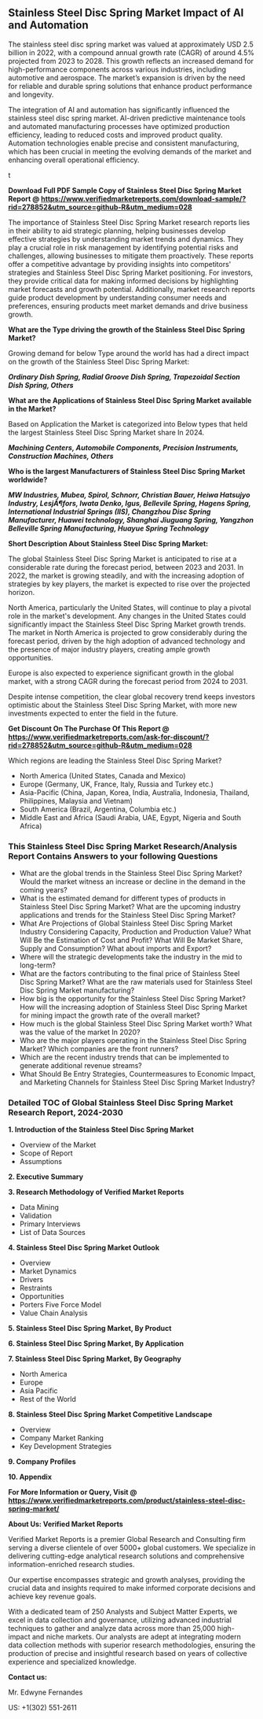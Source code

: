 <h2>Stainless Steel Disc Spring Market Impact of AI and Automation</h2><p>The stainless steel disc spring market was valued at approximately USD 2.5 billion in 2022, with a compound annual growth rate (CAGR) of around 4.5% projected from 2023 to 2028. This growth reflects an increased demand for high-performance components across various industries, including automotive and aerospace. The market’s expansion is driven by the need for reliable and durable spring solutions that enhance product performance and longevity.</p><p>The integration of AI and automation has significantly influenced the stainless steel disc spring market. AI-driven predictive maintenance tools and automated manufacturing processes have optimized production efficiency, leading to reduced costs and improved product quality. Automation technologies enable precise and consistent manufacturing, which has been crucial in meeting the evolving demands of the market and enhancing overall operational efficiency.</p>t</p><p id="" class=""><strong>Download Full PDF Sample Copy of Stainless Steel Disc Spring Market Report @ <a href="https://www.verifiedmarketreports.com/download-sample/?rid=278852&utm_source=github-R&utm_medium=028" target="_blank">https://www.verifiedmarketreports.com/download-sample/?rid=278852&utm_source=github-R&utm_medium=028</a></strong></p><p>The importance of&nbsp;Stainless Steel Disc Spring Market research reports lies in their ability to aid strategic planning, helping businesses develop effective strategies by understanding market trends and dynamics. They play a crucial role in risk management by identifying potential risks and challenges, allowing businesses to mitigate them proactively. These reports offer a competitive advantage by providing insights into competitors' strategies and Stainless Steel Disc Spring Market positioning. For investors, they provide critical data for making informed decisions by highlighting market forecasts and growth potential. Additionally, market research reports guide product development by understanding consumer needs and preferences, ensuring products meet market demands and drive business growth.</p><p><strong>What are the&nbsp;Type driving the growth of the Stainless Steel Disc Spring Market?</strong></p><p id="" class="">Growing demand for below Type around the world has had a direct impact on the growth of the Stainless Steel Disc Spring Market:</p><em><strong>Ordinary Dish Spring, Radial Groove Dish Spring, Trapezoidal Section Dish Spring, Others</strong></em></p><strong>What are the&nbsp;Applications&nbsp;of Stainless Steel Disc Spring Market available in the Market?</strong></p><p id="" class="">Based on Application the Market is categorized into Below types that held the largest Stainless Steel Disc Spring Market share In 2024.</p><em><strong>Machining Centers, Automobile Components, Precision Instruments, Construction Machines, Others</strong></em></p><strong>Who is the largest Manufacturers of Stainless Steel Disc Spring Market worldwide?</strong></p><p><em><strong>MW Industries, Mubea, Spirol, Schnorr, Christian Bauer, Heiwa Hatsujyo Industry, LesjÃ¶fors, Iwata Denko, Igus, Bellevile Spring, Hagens Spring, International Industrial Springs (IIS), Changzhou Disc Spring Manufacturer, Huawei technology, Shanghai Jiuguang Spring, Yangzhon Belleville Spring Manufacturing, Huayue Spring Technology</strong></em></p><p id="" class=""><strong>Short Description About Stainless Steel Disc Spring Market:</strong></p><p>The global Stainless Steel Disc Spring Market is anticipated to rise at a considerable rate during the forecast period, between 2023 and 2031. In 2022, the market is growing steadily, and with the increasing adoption of strategies by key players, the market is expected to rise over the projected horizon.</p><p>North America, particularly the United States, will continue to play a pivotal role in the market's development. Any changes in the United States could significantly impact the Stainless Steel Disc Spring Market growth trends. The market in North America is projected to grow considerably during the forecast period, driven by the high adoption of advanced technology and the presence of major industry players, creating ample growth opportunities.</p><p>Europe is also expected to experience significant growth in the global market, with a strong CAGR during the forecast period from 2024 to 2031.</p><p>Despite intense competition, the clear global recovery trend keeps investors optimistic about the Stainless Steel Disc Spring Market, with more new investments expected to enter the field in the future.</p><p id="" class=""><strong>Get Discount On The Purchase Of This Report @ <a href="https://www.verifiedmarketreports.com/ask-for-discount/?rid=278852&utm_source=github-R&utm_medium=028" target="_blank">https://www.verifiedmarketreports.com/ask-for-discount/?rid=278852&utm_source=github-R&utm_medium=028</a></strong></p>Which regions are leading the Stainless Steel Disc Spring Market?</p><ul><li>North America (United States, Canada and Mexico)</li><li>Europe (Germany, UK, France, Italy, Russia and Turkey etc.)</li><li>Asia-Pacific (China, Japan, Korea, India, Australia, Indonesia, Thailand, Philippines, Malaysia and Vietnam)</li><li>South America (Brazil, Argentina, Columbia etc.)</li><li>Middle East and Africa (Saudi Arabia, UAE, Egypt, Nigeria and South Africa)</li></ul><h3 id="" class="">This Stainless Steel Disc Spring Market Research/Analysis Report Contains Answers to your following Questions</h3><ul><li>What are the global trends in the Stainless Steel Disc Spring Market? Would the market witness an increase or decline in the demand in the coming years?</li><li>What is the estimated demand for different types of products in Stainless Steel Disc Spring Market? What are the upcoming industry applications and trends for the Stainless Steel Disc Spring Market?</li><li>What Are Projections of Global Stainless Steel Disc Spring Market Industry Considering Capacity, Production and Production Value? What Will Be the Estimation of Cost and Profit? What Will Be Market Share, Supply and Consumption? What about imports and Export?</li><li>Where will the strategic developments take the industry in the mid to long-term?</li><li>What are the factors contributing to the final price of Stainless Steel Disc Spring Market? What are the raw materials used for Stainless Steel Disc Spring Market manufacturing?</li><li>How big is the opportunity for the Stainless Steel Disc Spring Market? How will the increasing adoption of Stainless Steel Disc Spring Market for mining impact the growth rate of the overall market?</li><li>How much is the global Stainless Steel Disc Spring Market worth? What was the value of the market In 2020?</li><li>Who are the major players operating in the Stainless Steel Disc Spring Market? Which companies are the front runners?</li><li>Which are the recent industry trends that can be implemented to generate additional revenue streams?</li><li>What Should Be Entry Strategies, Countermeasures to Economic Impact, and Marketing Channels for Stainless Steel Disc Spring Market Industry?</li></ul><h3 id="" class="">Detailed TOC of Global Stainless Steel Disc Spring Market Research Report, 2024-2030</h3><p id="" class=""><strong>1. Introduction of the Stainless Steel Disc Spring Market</strong></p><ul><li>Overview of the Market</li><li>Scope of Report</li><li>Assumptions</li></ul><p id="" class=""><strong>2. Executive Summary</strong></p><p id="" class=""><strong>3. Research Methodology of Verified Market Reports</strong></p><ul><li>Data Mining</li><li>Validation</li><li>Primary Interviews</li><li>List of Data Sources</li></ul><p id="" class=""><strong>4. Stainless Steel Disc Spring Market Outlook</strong></p><ul><li>Overview</li><li>Market Dynamics</li><li>Drivers</li><li>Restraints</li><li>Opportunities</li><li>Porters Five Force Model</li><li>Value Chain Analysis</li></ul><p id="" class=""><strong>5. Stainless Steel Disc Spring Market, By Product</strong></p><p id="" class=""><strong>6. Stainless Steel Disc Spring Market, By Application</strong></p><p id="" class=""><strong>7. Stainless Steel Disc Spring Market, By Geography</strong></p><ul><li>North America</li><li>Europe</li><li>Asia Pacific</li><li>Rest of the World</li></ul><p id="" class=""><strong>8. Stainless Steel Disc Spring Market Competitive Landscape</strong></p><ul><li>Overview</li><li>Company Market Ranking</li><li>Key Development Strategies</li></ul><p id="" class=""><strong>9. Company Profiles</strong></p><p id="" class=""><strong>10. Appendix</strong></p><p id="" class=""><strong>For More Information or Query, Visit @ <a href="https://www.verifiedmarketreports.com/product/stainless-steel-disc-spring-market/" target="_blank">https://www.verifiedmarketreports.com/product/stainless-steel-disc-spring-market/</a></strong></p><p id="" class=""><strong>About Us: Verified Market Reports</strong></p><p id="" class="">Verified Market Reports is a premier Global Research and Consulting firm serving a diverse clientele of over 5000+ global customers. We specialize in delivering cutting-edge analytical research solutions and comprehensive information-enriched research studies.</p><p id="" class="">Our expertise encompasses strategic and growth analyses, providing the crucial data and insights required to make informed corporate decisions and achieve key revenue goals.</p><p id="" class="">With a dedicated team of 250 Analysts and Subject Matter Experts, we excel in data collection and governance, utilizing advanced industrial techniques to gather and analyze data across more than 25,000 high-impact and niche markets. Our analysts are adept at integrating modern data collection methods with superior research methodologies, ensuring the production of precise and insightful research based on years of collective experience and specialized knowledge.</p><p id="" class=""><strong>Contact us:</strong></p><p id="" class="">Mr. Edwyne Fernandes</p><p id="" class="">US: +1(302) 551-2611</p>